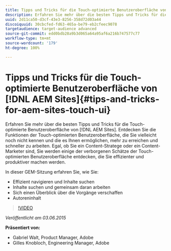 ```yaml
---
title: Tipps und Tricks für die Touch-optimierte Benutzeroberfläche von AEM Sites
description: Erfahren Sie mehr über die besten Tipps und Tricks für die Touch-optimierte Benutzeroberfläche von  [!DNL AEM Sites] . Entdecken Sie die Funktionen der Touch-optimierten Benutzeroberfläche, die Sie vielleicht noch nicht kennen und die es Ihnen ermöglichen, mehr zu erreichen und schneller zu arbeiten. Egal, ob Sie ein Content-Stratege oder ein Content-Marketer sind, Sie werden einige der verborgenen Schätze der Touch-optimierten Benutzeroberfläche entdecken, die Sie effizienter und produktiver machen werden.
uuid: 2d11ca50-d3cf-43e3-8256-358d72d03a44
discoiquuid: 30cbcfed-fd63-465a-be79-eb2cfeec9078
targetaudience: target-audience advanced
source-git-commit: edd0bdb28a9b3d065a64a95af6a216b747577c77
workflow-type: tm+mt
source-wordcount: '179'
ht-degree: 100%

---
```


# Tipps und Tricks für die Touch-optimierte Benutzeroberfläche von [!DNL AEM Sites]{#tips-and-tricks-for-aem-sites-touch-ui}

Erfahren Sie mehr über die besten Tipps und Tricks für die Touch-optimierte Benutzeroberfläche von [!DNL AEM Sites]. Entdecken Sie die Funktionen der Touch-optimierten Benutzeroberfläche, die Sie vielleicht noch nicht kennen und die es Ihnen ermöglichen, mehr zu erreichen und schneller zu arbeiten. Egal, ob Sie ein Content-Stratege oder ein Content-Marketer sind, Sie werden einige der verborgenen Schätze der Touch-optimierten Benutzeroberfläche entdecken, die Sie effizienter und produktiver machen werden.

In dieser GEM-Sitzung erfahren Sie, wie Sie:

* Effizient navigieren und Inhalte suchen
* Inhalte suchen und gemeinsam daran arbeiten
* Sich einen Überblick über die Vorgänge verschaffen
* Autoreninhalt

>[!VIDEO](https://video.tv.adobe.com/v/19377/?quality=9)

*Veröffentlicht am 03.06.2015*

**Präsentiert von:**

* Gabriel Walt, Product Manager, Adobe
* Gilles Knobloch, Engineering Manager, Adobe

<!--
[Get back to the Overview](https://helpx.adobe.com/experience-manager/kt/eseminars/gems/aem-index.html)
-->
